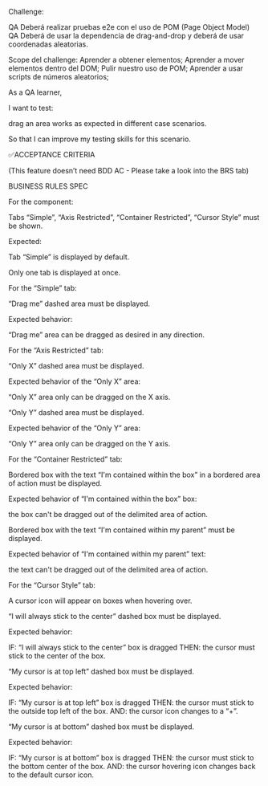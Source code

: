 Challenge:

QA Deberá realizar pruebas e2e con el uso de POM (Page Object Model)
QA Deberá de usar la dependencia de drag-and-drop y deberá de usar coordenadas aleatorias.

Scope del challenge:
Aprender a obtener elementos;
Aprender a mover elementos dentro del DOM;
Pulir nuestro uso de POM;
Aprender a usar scripts de números aleatorios;

As a QA learner,

I want to test:

drag an area works as expected in different case scenarios.

So that I can improve my testing skills for this scenario.

✅ACCEPTANCE CRITERIA


(This feature doesn’t need BDD AC - Please take a look into the BRS tab)

BUSINESS RULES SPEC


For the component:

Tabs “Simple”, “Axis Restricted”, “Container Restricted”, “Cursor Style” must be shown.

Expected:

Tab “Simple” is displayed by default.

Only one tab is displayed at once.

For the “Simple” tab:

“Drag me” dashed area must be displayed.

Expected behavior: 

“Drag me” area can be dragged as desired in any direction. 

For the “Axis Restricted” tab:

“Only X” dashed area must be displayed.

Expected behavior of the “Only X” area:

“Only X” area only can be dragged on the X axis.

“Only Y” dashed area must be displayed.

Expected behavior of the “Only Y” area:

“Only Y” area only can be dragged on the Y axis.

For the “Container Restricted” tab:

Bordered box with the text “I'm contained within the box” in a bordered area of action must be displayed.

Expected behavior of “I'm contained within the box” box:

the box can't be dragged out of the delimited area of action.

Bordered box with the text “I'm contained within my parent” must be displayed. 

Expected behavior of “I'm contained within my parent” text:

the text can't be dragged out of the delimited area of action.

For the “Cursor Style” tab:

A cursor icon will appear on boxes when hovering over.

“I will always stick to the center” dashed box must be displayed.

Expected behavior: 

IF: “I will always stick to the center” box is dragged
THEN: the cursor must stick to the center of the box.

“My cursor is at top left” dashed box must be displayed.

Expected behavior: 

IF: “My cursor is at top left” box is dragged
THEN: the cursor must stick to the outside top left of the box.
AND: the cursor icon changes to a “+”.

“My cursor is at bottom” dashed box must be displayed.

Expected behavior: 

IF: “My cursor is at bottom” box is dragged
THEN: the cursor must stick to the bottom center of the box.
AND: the cursor hovering icon changes back to the default cursor icon. 